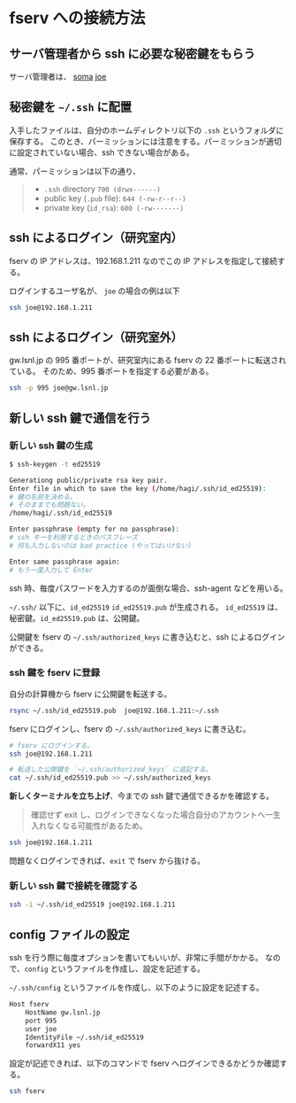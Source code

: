 # fserv への接続方法

## サーバ管理者から ssh に必要な秘密鍵をもらう

サーバ管理者は、 [soma](https://github.com/syasin-5d/) [joe](https://github.com/iPolyomino/)

## 秘密鍵を `~/.ssh` に配置

入手したファイルは、自分のホームディレクトリ以下の `.ssh` というフォルダに保存する。
このとき、パーミッションには注意をする。パーミッションが適切に設定されていない場合、ssh できない場合がある。

通常、パーミッションは以下の通り、

> - `.ssh` directory `700 (drwx------)`
> - public key (`.pub` file): `644 (-rw-r--r--)`
> - private key (`id_rsa`): `600 (-rw-------)`

## ssh によるログイン（研究室内）

fserv の IP アドレスは、192.168.1.211 なのでこの IP アドレスを指定して接続する。

ログインするユーザ名が、 `joe` の場合の例は以下

```bash
ssh joe@192.168.1.211
```

## ssh によるログイン（研究室外）

gw.lsnl.jp の 995 番ポートが、研究室内にある fserv の 22 番ポートに転送されている。
そのため、995 番ポートを指定する必要がある。

```bash
ssh -p 995 joe@gw.lsnl.jp
```

## 新しい ssh 鍵で通信を行う

### 新しい ssh 鍵の生成

```bash
$ ssh-keygen -t ed25519

Generationg public/private rsa key pair.
Enter file in which to save the key (/home/hagi/.ssh/id_ed25519):
# 鍵の名前を決める。
# そのままでも問題ない。
/home/hagi/.ssh/id_ed25519

Enter passphrase (empty for no passphrase):
# ssh キーを利用するときのパスフレーズ
# 何も入力しないのは bad practice (やってはいけない)

Enter same passphrase again:
# もう一度入力して Enter
```

ssh 時、毎度パスワードを入力するのが面倒な場合、ssh-agent などを用いる。

`~/.ssh/` 以下に、`id_ed25519` `id_ed25519.pub` が生成される。
`id_ed25519` は、秘密鍵。`id_ed25519.pub` は、公開鍵。

公開鍵を fserv の `~/.ssh/authorized_keys` に書き込むと、ssh によるログインができる。

### ssh 鍵を fserv に登録

自分の計算機から fserv に公開鍵を転送する。

```bash
rsync ~/.ssh/id_ed25519.pub  joe@192.168.1.211:~/.ssh
```

fserv にログインし、fserv の `~/.ssh/authorized_keys` に書き込む。

```bash
# fserv にログインする。
ssh joe@192.168.1.211

# 転送した公開鍵を `~/.ssh/authorized_keys` に追記する。
cat ~/.ssh/id_ed25519.pub >> ~/.ssh/authorized_keys
```

**新しくターミナルを立ち上げ**、今までの ssh 鍵で通信できるかを確認する。

> 確認せず exit し、ログインできなくなった場合自分のアカウントへ一生入れなくなる可能性があるため。

```bash
ssh joe@192.168.1.211
```

問題なくログインできれば、`exit` で fserv から抜ける。

### 新しい ssh 鍵で接続を確認する

```bash
ssh -i ~/.ssh/id_ed25519 joe@192.168.1.211
```

## config ファイルの設定

ssh を行う際に毎度オプションを書いてもいいが、非常に手間がかかる。
なので、`config` というファイルを作成し、設定を記述する。

`~/.ssh/config` というファイルを作成し、以下のように設定を記述する。

```bash
Host fserv
    HostName gw.lsnl.jp
    port 995
    user joe
    IdentityFile ~/.ssh/id_ed25519
    forwardX11 yes
```

設定が記述できれば、以下のコマンドで fserv へログインできるかどうか確認する。

```bash
ssh fserv
```
